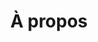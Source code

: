 ---
title: À propos
description: >-
  This is a desc
titre: À propos
identifiant: a-propos
i18nlanguage: fr
slug: a-propos
layout: a-propos
image: null
---
